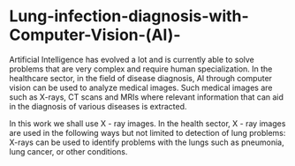 # Lung-infection-diagnosis-with-Computer-Vision-(AI)-

Artificial Intelligence has evolved a lot and is currently able to solve problems that are very complex and require human specialization. In the healthcare sector, in the field of disease diagnosis, AI through computer vision can be used to analyze medical images. Such medical images are such as X-rays, CT scans and MRIs where relevant information that can aid in the diagnosis of various diseases is extracted.

In this work we shall use X - ray images. In the health sector, X - ray images are used in the following ways but not limited to detection of lung problems: X-rays can be used to identify problems with the lungs such as pneumonia, lung cancer, or other conditions.
